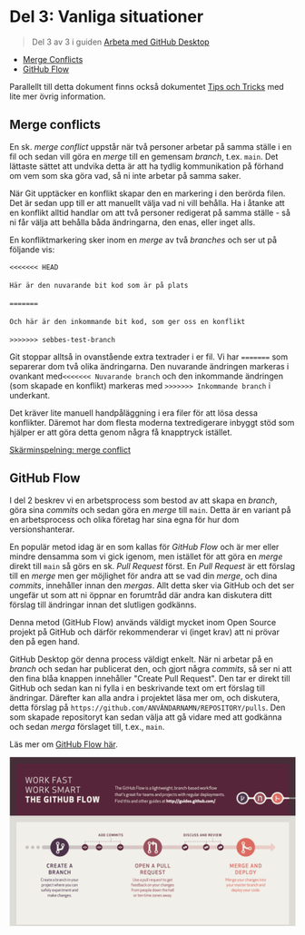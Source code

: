 # Del 3: Vanliga situationer

> Del 3 av 3 i guiden [Arbeta med GitHub Desktop](working-with-github-desktop.md)

* [Merge Conflicts](#merge-conflicts)
* [GitHub Flow](#github-flow)

Parallellt till detta dokument finns också dokumentet
[Tips och Tricks](tips-and-tricks.md) med lite mer övrig information.

## Merge conflicts

En sk. *merge conflict* uppstår när två personer arbetar på samma ställe i en
fil och sedan vill göra en *merge* till en gemensam *branch*, t.ex. `main`. Det
lättaste sättet att undvika detta är att ha tydlig kommunikation på förhand om
vem som ska göra vad, så ni inte arbetar på samma saker.

När Git upptäcker en konflikt skapar den en markering i den berörda filen. Det
är sedan upp till er att manuellt välja vad ni vill behålla. Ha i åtanke att en
konflikt alltid handlar om att två personer redigerat på samma ställe - så ni
får välja att behålla båda ändringarna, den enas, eller inget alls.

En konfliktmarkering sker inom en *merge* av två *branches* och ser ut på
följande vis:

```
<<<<<<< HEAD

Här är den nuvarande bit kod som är på plats

=======

Och här är den inkommande bit kod, som ger oss en konflikt

>>>>>>> sebbes-test-branch
```

Git stoppar alltså in ovanstående extra textrader i er fil. Vi har `=======` som
separerar dom två olika ändringarna. Den nuvarande ändringen markeras i ovankant
med`<<<<<<< Nuvarande branch` och den inkommande ändringen (som skapade en
konflikt) markeras med `>>>>>>> Inkommande branch` i underkant.

Det kräver lite manuell handpåläggning i era filer för att lösa dessa
konflikter. Däremot har dom flesta moderna textredigerare inbyggt stöd som
hjälper er att göra detta genom några få knapptryck istället.

[Skärminspelning: merge conflict](assets/V07-merge-conflict.mp4)

## GitHub Flow

I del 2 beskrev vi en arbetsprocess som bestod av att skapa en *branch*, göra
sina *commits* och sedan göra en *merge* till `main`. Detta är en variant på en
arbetsprocess och olika företag har sina egna för hur dom versionshanterar.

En populär metod idag är en som kallas för *GitHub Flow* och är mer eller mindre
densamma som vi gick igenom, men istället för att göra en *merge* direkt till
`main` så görs en sk. *Pull Request* först. En *Pull Request* är ett förslag till
en *merge* men ger möjlighet för andra att se vad din *merge*, och dina
*commits*, innehåller innan den *mergas*. Allt detta sker via GitHub och det ser
ungefär ut som att ni öppnar en forumtråd där andra kan diskutera ditt förslag
till ändringar innan det slutligen godkänns.

Denna metod (GitHub Flow) används väldigt mycket inom Open Source projekt på
GitHub och därför rekommenderar vi (inget krav) att ni prövar den på egen hand.

GitHub Desktop gör denna process väldigt enkelt. När ni arbetar på en *branch*
och sedan har publicerat den, och gjort några *commits*, så ser ni att den fina
blåa knappen innehåller "Create Pull Request". Den tar er direkt till GitHub och
sedan kan ni fylla i en beskrivande text om ert förslag till ändringar. Därefter
kan alla andra i projektet läsa mer om, och diskutera, detta förslag på
`https://github.com/ANVÄNDARNAMN/REPOSITORY/pulls`. Den som skapade repositoryt
kan sedan välja att gå vidare med att godkänna och sedan *merga* förslaget till,
t.ex., `main`.

Läs mer om [GitHub Flow här](https://docs.github.com/en/get-started/quickstart/github-flow).

![GitHub Flow](assets/github-flow.png)

